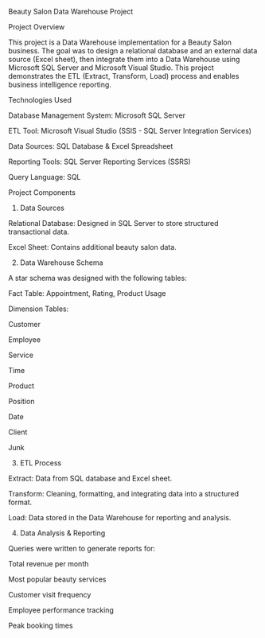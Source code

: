Beauty Salon Data Warehouse Project

Project Overview

This project is a Data Warehouse implementation for a Beauty Salon business. The goal was to design a relational database and an external data source (Excel sheet), then integrate them into a Data Warehouse using Microsoft SQL Server and Microsoft Visual Studio. This project demonstrates the ETL (Extract, Transform, Load) process and enables business intelligence reporting.

Technologies Used

Database Management System: Microsoft SQL Server

ETL Tool: Microsoft Visual Studio (SSIS - SQL Server Integration Services)

Data Sources: SQL Database & Excel Spreadsheet

Reporting Tools: SQL Server Reporting Services (SSRS)

Query Language: SQL

Project Components

1. Data Sources

Relational Database: Designed in SQL Server to store structured transactional data.

Excel Sheet: Contains additional beauty salon data.

2. Data Warehouse Schema

A star schema was designed with the following tables:

Fact Table: Appointment, Rating, Product Usage

Dimension Tables:

Customer

Employee

Service

Time

Product

Position

Date

Client

Junk

3. ETL Process

Extract: Data from SQL database and Excel sheet.

Transform: Cleaning, formatting, and integrating data into a structured format.

Load: Data stored in the Data Warehouse for reporting and analysis.

4. Data Analysis & Reporting

Queries were written to generate reports for:

Total revenue per month

Most popular beauty services

Customer visit frequency

Employee performance tracking

Peak booking times

